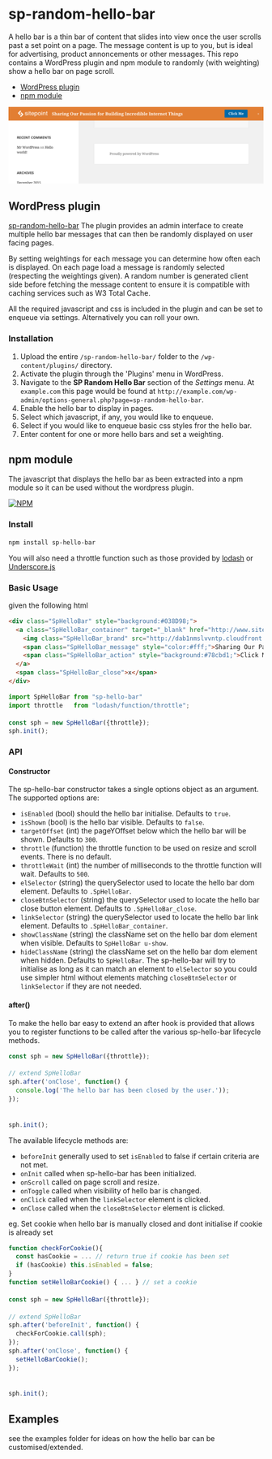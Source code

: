 # sp-random-hello-bar
A hello bar is a thin bar of content that slides into view once the user scrolls past a set point on a page.
The message content is up to you, but is ideal for advertising, product annoncements or other messages.
This repo contains a WordPress plugin and npm module to randomly (with weighting) show a hello bar on page scroll.

- [WordPress plugin](#wordpress-plugin)
- [npm module](#npm-module)

![Example Hello Bar](screenshot-1.png)

## WordPress plugin
[sp-random-hello-bar](https://wordpress.org/plugins/sp-random-hello-bar/)
The plugin provides an admin interface to create multiple hello bar messages that can then be randomly displayed on user facing pages.

By setting weightings for each message you can determine how often each is displayed. On each page load a message is randomly selected
(respecting the weightings given). A random number is generated client side before fetching the message content to ensure it is compatible
with caching services such as W3 Total Cache.

All the required javascript and css is included in the plugin and can be set to enqueue via settings.
Alternatively you can roll your own.

### Installation

1. Upload the entire `/sp-random-hello-bar/` folder to the `/wp-content/plugins/` directory.
1. Activate the plugin through the 'Plugins' menu in WordPress.
1. Navigate to the **SP Random Hello Bar** section of the *Settings* menu. At `example.com` this page would be found at `http://example.com/wp-admin/options-general.php?page=sp-random-hello-bar`.
1. Enable the hello bar to display in pages.
1. Select which javascript, if any, you would like to enqueue.
1. Select if you would like to enqueue basic css styles fror the hello bar.
1. Enter content for one or more hello bars and set a weighting.

## npm module
The javascript that displays the hello bar as been extracted into a npm module so it can be used without the wordpress plugin.

[![NPM](https://nodei.co/npm/sp-hello-bar.png?downloads=true&stars=true)](https://github.com/sitepoint/sp-random-hello-bar)

### Install
```sh
npm install sp-hello-bar
```

You will also need a throttle function such as those provided by [lodash](https://lodash.com/docs#throttle) or [Underscore.js](http://underscorejs.org/#throttle)

### Basic Usage
given the following html
```html
<div class="SpHelloBar" style="background:#038D98;">
  <a class="SpHelloBar_container" target="_blank" href="http://www.sitepoint.com/">
    <img class="SpHelloBar_brand" src="http://dab1nmslvvntp.cloudfront.net/wp-content/uploads/2014/05/1399438359popup-logo-sitepoint-white-109x24.png" alt="SitePoint" style="height:24px;">
    <span class="SpHelloBar_message" style="color:#fff;">Sharing Our Passion for Building Incredible Internet Things</span>
    <span class="SpHelloBar_action" style="background:#78cbd1;">Click Me</span>
  </a>
  <span class="SpHelloBar_close">x</span>
</div>
```
```js
import SpHelloBar from "sp-hello-bar"
import throttle   from "lodash/function/throttle";

const sph = new SpHelloBar({throttle});
sph.init();
```

### API

#### Constructor
The sp-hello-bar constructor takes a single options object as an argument. The supported options are:
* `isEnabled` (bool) should the hello bar initialise. Defaults to `true`.
* `isShown` (bool) is the hello bar visible. Defaults to `false`.
* `targetOffset` (int) the pageYOffset below which the hello bar will be shown. Defaults to `300`.
* `throttle` (function) the throttle function to be used on resize and scroll events. There is no default.
* `throttleWait` (int) the number of milliseconds to the throttle function will wait. Defaults to `500`.
* `elSelector` (string) the querySelector used to locate the hello bar dom element. Defaults to `.SpHelloBar`.
* `closeBtnSelector` (string) the querySelector used to locate the hello bar close button element. Defaults to `.SpHelloBar_close`.
* `linkSelector` (string) the querySelector used to locate the hello bar link element. Defaults to `.SpHelloBar_container`.
* `showClassName` (string) the className set on the hello bar dom element when visible. Defaults to `SpHelloBar u-show`.
* `hideClassName` (string) the className set on the hello bar dom element when hidden. Defaults to `SpHelloBar`.
The sp-hello-bar will try to initialise as long as it can match an element to `elSelector` so you could use simpler html without elements matching `closeBtnSelector` or `linkSelector` if they are not needed.

#### after()
To make the hello bar easy to extend an after hook is provided that allows you to register functions to be called after the various sp-hello-bar lifecycle methods.
```js
const sph = new SpHelloBar({throttle});

// extend SpHelloBar
sph.after('onClose', function() {
  console.log('The hello bar has been closed by the user.'));
});


sph.init();
```

The available lifecycle methods are:
* `beforeInit` generally used to set `isEnabled` to false if certain criteria are not met.
* `onInit` called when sp-hello-bar has been initialized.
* `onScroll` called on page scroll and resize.
* `onToggle` called when visibility of hello bar is changed.
* `onClick` called when the `linkSelector` element is clicked.
* `onClose` called when the `closeBtnSelector` element is clicked.

eg. Set cookie when hello bar is manually closed and dont initialise if cookie is already set
```js
function checkForCookie(){
  const hasCookie = ... // return true if cookie has been set
  if (hasCookie) this.isEnabled = false;
}
function setHelloBarCookie() { ... } // set a cookie

const sph = new SpHelloBar({throttle});

// extend SpHelloBar
sph.after('beforeInit', function() {
  checkForCookie.call(sph);
});
sph.after('onClose', function() {
  setHelloBarCookie();
});


sph.init();
```

## Examples
see the examples folder for ideas on how the hello bar can be customised/extended.

